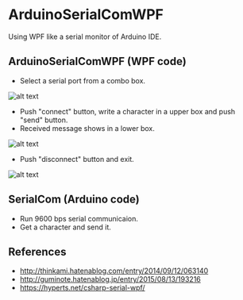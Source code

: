 # ArduinoSerialComWPF
Using WPF like a serial monitor of Arduino IDE.
## ArduinoSerialComWPF (WPF code)
- Select a serial port from a combo box.

![alt text](https://github.com/kayrlas/ArduinoSerialComWPF/img/01-start.PNG "01-start")
- Push "connect" button, write a character in a upper box and push "send" button.
- Received message shows in a lower box.

![alt text](https://github.com/kayrlas/ArduinoSerialComWPF/img/02-connected.PNG "02-connected")
- Push "disconnect" button and exit.

![alt text](https://github.com/kayrlas/ArduinoSerialComWPF/img/03-disconnected.PNG "03-disconnected")
## SerialCom (Arduino code)
- Run 9600 bps serial communicaion.
- Get a character and send it.
## References
- http://thinkami.hatenablog.com/entry/2014/09/12/063140
- http://guminote.hatenablog.jp/entry/2015/08/13/193216
- https://hyperts.net/csharp-serial-wpf/
